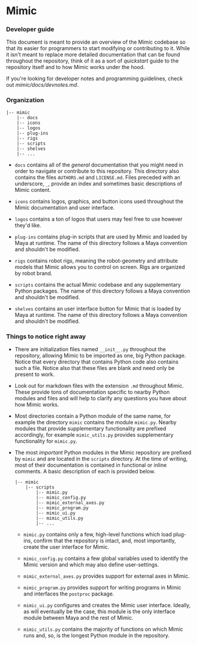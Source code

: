 # Mimic

### Developer guide

This document is meant to provide an overview of the Mimic codebase so that
its easier for programmers to start modifying or contributing to it. While it
isn't meant to replace more detailed documentation that can be found throughout
the repository, think of it as a sort of *quickstart* guide to the repository
itself and to how Mimic works under the hood.

If you're looking for developer notes and programming guidelines, check out
*mimic/docs/devnotes.md*.


### Organization

```
|-- mimic
    |-- docs
    |-- icons
    |-- logos
    |-- plug-ins
    |-- rigs
    |-- scripts
    |-- shelves
    |-- ...
```

- `docs`
  contains all of the *general* documentation that you might need in order to
  navigate or contribute to this repository. This directory also contains the files
  `AUTHORS.md` and `LICENSE.md`. Files preceded with an underscore, `_`, provide
  an index and sometimes basic descriptions of Mimic content.
  
- `icons`
  contains logos, graphics, and button icons used throughout the Mimic
  documentation and user interface.
  
- `logos`
  contains a ton of logos that users may feel free to use however they'd like.

- `plug-ins`
  contains plug-in scripts that are used by Mimic and loaded by Maya at runtime.
  The name of this directory follows a Maya convention and shouldn't be modified.

- `rigs`
  contains robot rigs, meaning the robot-geometry and attribute models that Mimic
  allows you to control on screen. Rigs are organized by robot brand.

- `scripts`
  contains the actual Mimic codebase and any supplementary Python packages.
  The name of this directory follows a Maya convention and shouldn't be modified.

- `shelves`
  contains an user interface button for Mimic that is loaded by Maya at runtime.
  The name of this directory follows a Maya convention and shouldn't be modified.


### Things to notice right away

- There are initialization files named `__init__.py` throughout the repository,
  allowing Mimic to be imported as one, big Python package. Notice that every
  directory that contains Python code also contains such a file. Notice also
  that these files are blank and need only be present to work.
  
- Look out for markdown files with the extension `.md` throughout Mimic. These
  provide tons of documentation specific to nearby Python modules and files and
  will help to clarify any questions you have about how Mimic works.

- Most directories contain a Python module of the same name, for example the
  directory `mimic` contains the module `mimic.py`. Nearby modules that provide
  supplementary functionality are prefixed accordingly, for example
  `mimic_utils.py` provides supplementary functionality for `mimic.py`.
  
- The most *important* Python modules in the Mimic repository are prefixed by
  `mimic` and are located in the `scripts` directory. At the time of writing,
  most of their documentation is contained in functional or inline comments.
  A basic description of each is provided below.
  
    ```
    |-- mimic
        |-- scripts
            |-- mimic.py
            |-- mimic_config.py
            |-- mimic_external_axes.py
            |-- mimic_program.py
            |-- mimic_ui.py
            |-- mimic_utils.py
            |-- ...
    ```
    - `mimic.py`
    contains only a few, high-level functions which load plug-ins, confirm that
    the repository is intact, and, most importantly, create the user interface
    for Mimic.
    
    - `mimic_config.py`
    contains a few global variables used to identify the Mimic version and which
    may also define user-settings.
    
    - `mimic_external_axes.py`
    provides support for external axes in Mimic.
    
    - `mimic_program.py`
    provides support for writing programs in Mimic and interfaces the `postproc`
    package.
    
    - `mimic_ui.py`
    configures and creates the Mimic user interface. Ideally, as will eventually
    be the case, this module is the only interface module between Maya and the
    rest of Mimic.
    
    - `mimic_utils.py`
    contains the majority of functions on which Mimic runs and, so, is the longest
    Python module in the repository.
    

#
